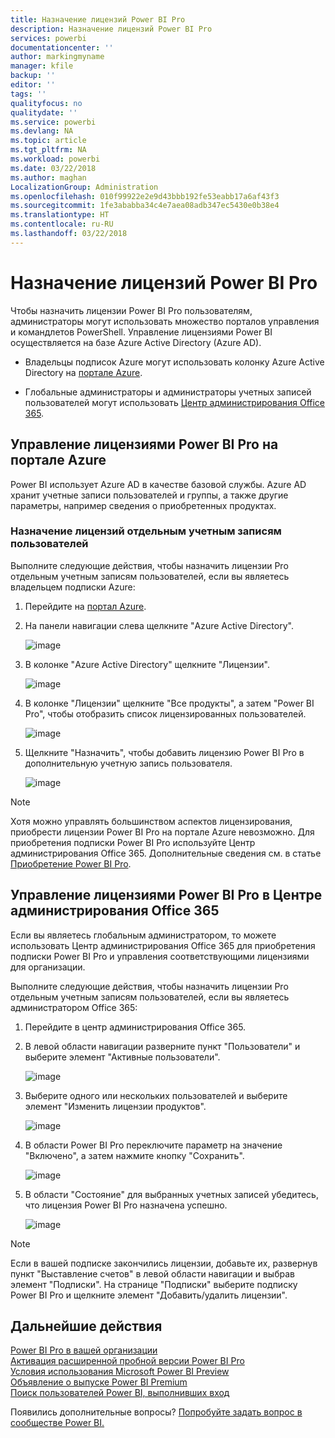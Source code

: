 ```yaml
---
title: Назначение лицензий Power BI Pro
description: Назначение лицензий Power BI Pro
services: powerbi
documentationcenter: ''
author: markingmyname
manager: kfile
backup: ''
editor: ''
tags: ''
qualityfocus: no
qualitydate: ''
ms.service: powerbi
ms.devlang: NA
ms.topic: article
ms.tgt_pltfrm: NA
ms.workload: powerbi
ms.date: 03/22/2018
ms.author: maghan
LocalizationGroup: Administration
ms.openlocfilehash: 010f99922e2e9d43bbb192fe53eabb17a6af43f3
ms.sourcegitcommit: 1fe3ababba34c4e7aea08adb347ec5430e0b38e4
ms.translationtype: HT
ms.contentlocale: ru-RU
ms.lasthandoff: 03/22/2018
---
```

# <a name="assigning-power-bi-pro-licenses"></a>Назначение лицензий Power BI Pro

Чтобы назначить лицензии Power BI Pro пользователям, администраторы могут использовать множество порталов управления и командлетов PowerShell. Управление лицензиями Power BI осуществляется на базе Azure Active Directory (Azure AD).

* Владельцы подписок Azure могут использовать колонку Azure Active Directory на [портале Azure](https://ms.portal.azure.com/#@microsoft.onmicrosoft.com/dashboard/private/39bc3cf7-31a4-43f6-954c-f2d69ca2f0). 

* Глобальные администраторы и администраторы учетных записей пользователей могут использовать [Центр администрирования Office 365](https://portal.office.com/AdminPortal/Home#/homepage).

## <a name="managing-power-bi-pro-licenses-in-the-azure-portal"></a>Управление лицензиями Power BI Pro на портале Azure

Power BI использует Azure AD в качестве базовой службы. Azure AD хранит учетные записи пользователей и группы, а также другие параметры, например сведения о приобретенных продуктах.

### <a name="assigning-licenses-to-individual-user-accounts"></a>Назначение лицензий отдельным учетным записям пользователей

Выполните следующие действия, чтобы назначить лицензии Pro отдельным учетным записям пользователей, если вы являетесь владельцем подписки Azure:

1. Перейдите на [портал Azure](https://ms.portal.azure.com/#@microsoft.onmicrosoft.com/dashboard/private/39bc3cf7-31a4-43f6-954c-f2d69ca2f0). 

2. На панели навигации слева щелкните "Azure Active Directory".

    ![image](media/service-assigning-power-bi-pro-licenses/service-assigning-power-bi-pro-licenses-01.png)

3. В колонке "Azure Active Directory" щелкните "Лицензии".

    ![image](media/service-assigning-power-bi-pro-licenses/service-assigning-power-bi-pro-licenses-02.png)

4. В колонке "Лицензии" щелкните "Все продукты", а затем "Power BI Pro", чтобы отобразить список лицензированных пользователей.

    ![image](media/service-assigning-power-bi-pro-licenses/service-assigning-power-bi-pro-licenses-03.png)

5. Щелкните "Назначить", чтобы добавить лицензию Power BI Pro в дополнительную учетную запись пользователя.

    ![image](media/service-assigning-power-bi-pro-licenses/service-assigning-power-bi-pro-licenses-04.png)

> [!NOTE]
> Хотя можно управлять большинством аспектов лицензирования, приобрести лицензии Power BI Pro на портале Azure невозможно. Для приобретения подписки Power BI Pro используйте Центр администрирования Office 365. Дополнительные сведения см. в статье [Приобретение Power BI Pro](https://docs.microsoft.com/en-us/power-bi/service-admin-purchasing-power-bi-pro).
>

## <a name="managing-power-bi-pro-licenses-in-the-office-365-admin-center"></a>Управление лицензиями Power BI Pro в Центре администрирования Office 365

Если вы являетесь глобальным администратором, то можете использовать Центр администрирования Office 365 для приобретения подписки Power BI Pro и управления соответствующими лицензиями для организации.

Выполните следующие действия, чтобы назначить лицензии Pro отдельным учетным записям пользователей, если вы являетесь администратором Office 365:

1. Перейдите в центр администрирования Office 365.

2. В левой области навигации разверните пункт "Пользователи" и выберите элемент "Активные пользователи".

    ![image](media/service-assigning-power-bi-pro-licenses/service-assigning-power-bi-pro-licenses-05.png)

3. Выберите одного или нескольких пользователей и выберите элемент "Изменить лицензии продуктов".

    ![image](media/service-assigning-power-bi-pro-licenses/service-assigning-power-bi-pro-licenses-06.png)

4. В области Power BI Pro переключите параметр на значение "Включено", а затем нажмите кнопку "Сохранить".

    ![image](media/service-assigning-power-bi-pro-licenses/service-assigning-power-bi-pro-licenses-07.png)

5. В области "Состояние" для выбранных учетных записей убедитесь, что лицензия Power BI Pro назначена успешно.

    ![image](media/service-assigning-power-bi-pro-licenses/service-assigning-power-bi-pro-licenses-08.png)

> [!NOTE]
> Если в вашей подписке закончились лицензии, добавьте их, развернув пункт "Выставление счетов" в левой области навигации и выбрав элемент "Подписки". На странице "Подписки" выберите подписку Power BI Pro и щелкните элемент "Добавить/удалить лицензии".
>

## <a name="next-steps"></a>Дальнейшие действия
[Power BI Pro в вашей организации](service-admin-power-bi-pro-in-your-organization.md)
</br>
[Активация расширенной пробной версии Power BI Pro](service-extended-pro-trial.md)
</br>
[Условия использования Microsoft Power BI Preview](https://powerbi.microsoft.com/terms-of-service/)
</br>
[Объявление о выпуске Power BI Premium](https://aka.ms/pbipremium-announcement)
</br>
[Поиск пользователей Power BI, выполнивших вход](service-admin-access-usage.md)

Появились дополнительные вопросы? [Попробуйте задать вопрос в сообществе Power BI.](https://community.powerbi.com/)